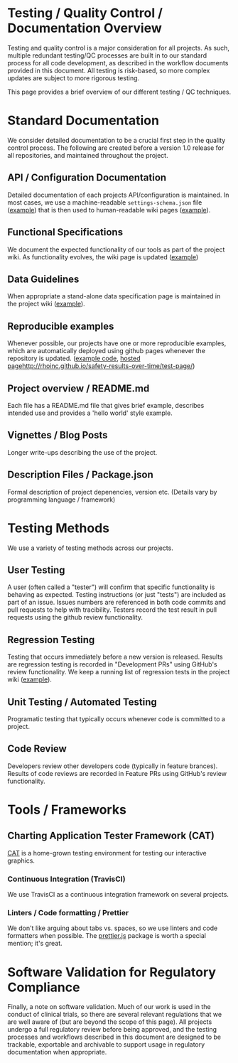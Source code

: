 # Testing / Quality Control / Documentation Overview

Testing and quality control is a major consideration for all projects. As such, multiple redundant testing/QC processes are built in to our standard process for all code development, as described in the workflow documents provided in this document. All testing is risk-based, so more complex updates are subject to more rigorous testing. 

This page provides a brief overview of our different testing / QC techniques. 

# Standard Documentation

We consider detailed documentation to be a crucial first step in the quality control process. The following are created before a version 1.0 release for all repositories, and maintained throughout the project. 

## API / Configuration Documentation

Detailed documentation of each projects API/configuration is maintained. In most cases, we use a machine-readable `settings-schema.json` file ([example](https://github.com/RhoInc/safety-results-over-time/blob/master/settings-schema.json)) that is then used to human-readable wiki pages ([example](https://github.com/RhoInc/safety-results-over-time/wiki/Configuration)).

## Functional Specifications

We document the expected functionality of our tools as part of the project wiki. As functionality evolves, the wiki page is updated ([example](https://github.com/RhoInc/safety-results-over-time/wiki/Technical-Documentation))

## Data Guidelines 

When appropriate a stand-alone data specification page is maintained in the project wiki ([example](https://github.com/RhoInc/safety-results-over-time/wiki/Data-Guidelines)). 

## Reproducible examples

Whenever possible, our projects have one or more reproducible examples, which are automatically deployed using github pages whenever the repository is updated. ([example code](https://github.com/RhoInc/safety-results-over-time/tree/master/test-page), [hosted page]()http://rhoinc.github.io/safety-results-over-time/test-page/)

## Project overview / README.md

Each file has a README.md file that gives brief example, describes intended use and provides a 'hello world' style example. 

## Vignettes / Blog Posts

Longer write-ups describing the use of the project. 

## Description Files / Package.json

Formal description of project depenencies, version etc. (Details vary by programming language / framework)

# Testing Methods 

We use a variety of testing methods across our projects. 

## User Testing

A user (often called a "tester") will confirm that specific functionality is behaving as expected. Testing instructions (or just "tests") are included as part of an issue. Issues numbers are referenced in both code commits and pull requests to help with tracibility. Testers record the test result in pull requests using the github review functionality.

## Regression Testing

Testing that occurs immediately before a new version is released. Results are regression testing is recorded in "Development PRs" using GitHub's review functionality. We keep a running list of regression tests in the project wiki ([example](https://github.com/RhoInc/safety-results-over-time/wiki/Technical-Documentation#regression-tests)).

## Unit Testing / Automated Testing

Programatic testing that typically occurs whenever code is committed to a project. 

## Code Review

Developers review other developers code (typically in feature brances). Results of code reviews are recorded in Feature PRs using GitHub's review functionality. 

# Tools / Frameworks

## Charting Application Tester Framework (CAT)

[CAT](https://github.com/RhoInc/CAT) is a home-grown testing environment for testing our interactive graphics. 

### Continuous Integration (TravisCI)

We use TravisCI as a continuous integration framework on several projects. 

### Linters / Code formatting / Prettier

We don't like arguing about tabs vs. spaces, so we use linters and code formatters when possible. The [prettier.js](https://prettier.io/) package is worth a special mention; it's great. 

# Software Validation for Regulatory Compliance

Finally, a note on software validation. Much of our work is used in the conduct of clinical trials, so there are several relevant regulations that we are well aware of (but are beyond the scope of this page). All projects undergo a full regulatory review before being approved, and the testing processes and workflows described in this document are designed to be trackable, exportable and archivable to support usage in regulatory documentation when appropriate. 

